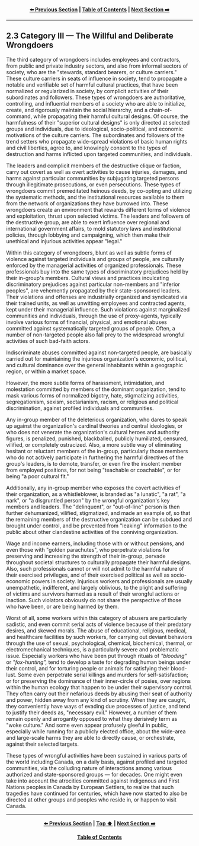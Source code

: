 <div align="center">
  
  **[:arrow_left: Previous Section][Prev] | [Table of Contents][TOC] | [Next Section :arrow_right:][Next]**
  
  [Prev]: ./02-2-2.md
  [Next]: ./02-3-1.md
  [TOC]: ./README.md#table-of-contents
  
</div>

---

## 2.3 Category III — The Willful and Deliberate Wrongdoers

The third category of wrongdoers includes employees and contractors, from public and private industry sectors, and also from informal sectors of society, who are the "stewards, standard bearers, or culture carriers." These culture carriers in seats of influence in society, tend to propagate a notable and verifiable set of harmful cultural practices, that have been normalized or regularized in society, by complicit activities of their subordinates and followers. These types of wrongdoers are authoritative, controlling, and influential members of a society who are able to initialize, create, and rigorously maintain the social hierarchy, and a chain-of-command, while propagating their harmful cultural designs. Of course, the harmfulness of their "superior cultural designs" is only directed at selected groups and individuals, due to ideological, socio-political, and economic motivations of the culture carriers. The subordinates and followers of the trend setters who propagate wide-spread violations of basic human rights and civil liberties, agree to, and knowingly consent to the types of destruction and harms inflicted upon targeted communities, and individuals. 

The leaders and complicit members of the destructive clique or faction, carry out covert as well as overt activities to cause injuries, damages, and harms against particular communities by subjugating targeted persons through illegitimate prosecutions, or even persecutions. These types of wrongdoers commit premeditated heinous deeds, by co-opting and utilizing the systematic methods, and the institutional resources available to them from the network of organizations they have burrowed into. These wrongdoers create an environment that rewards different forms of violence and exploitation, thrust upon selected victims. The leaders and followers of the destructive group, are able to exert influence over regional and international government affairs, to mold statutory laws and institutional policies, through lobbying and campaigning, which then make their unethical and injurious activities appear "legal." 

Within this category of wrongdoers, blunt as well as subtle forms of violence against targeted individuals and groups of people, are culturally enforced by the managerial activities of organized professionals. These professionals buy into the same types of discriminatory prejudices held by their in-group's members. Cultural views and practices inculcating discriminatory prejudices against particular non-members and "inferior peoples", are vehemently propagated by their state-sponsored leaders. Their violations and offenses are industrially organized and syndicated via their trained units, as well as unwitting employees and contracted agents, kept under their managerial influence. Such violations against marginalized communities and individuals, through the use of proxy-agents, typically involve various forms of financial, physical, and emotional abuses committed against systematically targeted groups of people. Often, a number of non-targeted people also fall prey to the widespread wrongful activities of such bad-faith actors. 

Indiscriminate abuses committed against non-targeted people, are basically carried out for maintaining the injurious organization's economic, political, and cultural dominance over the general inhabitants within a geographic region, or within a market space. 

However, the more subtle forms of harassment, intimidation, and molestation committed by members of the dominant organization, tend to mask various forms of normalized bigotry, hate, stigmatizing activities, segregationism, sexism, sectarianism, racism, or religious and political discrimination, against profiled individuals and communities.

Any in-group member of the deleterious organization, who dares to speak up against the organization's cardinal theories and central ideologies, or who does not venerate the organization's cultural heroes and authority figures, is penalized, punished, blackballed, publicly humiliated, censured, vilified, or completely ostracized. Also, a more subtle way of eliminating hesitant or reluctant members of the in-group, particularly those members who do not actively participate in furthering the harmful directives of the group's leaders, is to demote, transfer, or even fire the insolent member from employed positions, for not being "teachable or coachable", or for being "a poor cultural fit." 

Additionally, any in-group member who exposes the covert activities of their organization, as a whistleblower, is branded as "a lunatic", "a rat", "a nark", or "a disgruntled person" by the wrongful organization's key members and leaders. The "delinquent", or "out-of-line" person is then further dehumanized, vilified, stigmatized, and made an example of, so that the remaining members of the destructive organization can be subdued and brought under control, and be prevented from "leaking" information to the public about other clandestine activities of the conniving organization. 

Wage and income earners, including those with or without pensions, and even those with "golden parachutes", who perpetrate violations for preserving and increasing the strength of their in-group, pervade throughout societal structures to culturally propagate their harmful designs. Also, such professionals cannot or will not admit to the harmful nature of their exercised privileges, and of their exercised political as well as socio-economic powers in society. Injurious workers and professionals are usually unempathetic, indifferent, and largely oblivious, to the plight and suffering of victims and survivors harmed as a result of their wrongful actions or inaction. Such violators obviously do not share the perspective of those who have been, or are being harmed by them. 

Worst of all, some workers within this category of abusers are particularly sadistic, and even commit serial acts of violence because of their predatory desires, and skewed morals. The abuse of educational, religious, medical, and healthcare facilities by such workers, for carrying out deviant behaviors through the use of sexual, psychological, chemical, biochemical, thermal, or electromechanical techniques, is a particularly severe and problematic issue. Especially workers who have been put through rituals of *"blooding"* or *"fox-hunting",* tend to develop a taste for degrading human beings under their control, and for torturing people or animals for satisfying their blood-lust. Some even perpetrate serial killings and murders for self-satisfaction; or for preserving the dominance of their inner-circle of posies, over regions within the human ecology that happen to be under their supervisory control. They often carry out their nefarious deeds by abusing their seat of authority and power, hidden away from any kind of scrutiny. When they are caught, they conveniently have ways of evading due processes of justice, and tend to justify their deeds as, "necessary evil." However, a number of them remain openly and arrogantly opposed to what they derisively term as "woke culture." And some even appear profusely gleeful in public, especially while running for a publicly elected office, about the wide-area and large-scale harms they are able to directly cause, or orchestrate, against their selected targets. 

These types of wrongful activities have been sustained in various parts of the world including Canada, on a daily basis, against profiled and targeted communities, via the colluding nature of interactions among various authorized and state-sponsored groups — for decades. One might even take into account the atrocities committed against indigenous and First Nations peoples in Canada by European Settlers, to realize that such tragedies have continued for centuries, which have now started to also be directed at other groups and peoples who reside in, or happen to visit Canada.  


---
<div align="center">
  
  **[:arrow_left: Previous Section][Prev] | [Top :arrow_up:][Top] | [Next Section :arrow_right:][Next]** 
  
  **[Table of Contents][TOC]**

  [Prev]: ./02-2-2.md
  [Top]: ./02-3.md#23-the-willful-and-deliberate-wrongdoers
  [Next]: ./02-3-1.md
  [TOC]: ./README.md#table-of-contents
  
</div>